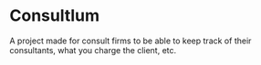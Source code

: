 # ConsultIum
A project made for consult firms to be able to keep track of their consultants, what you charge the client, etc.
